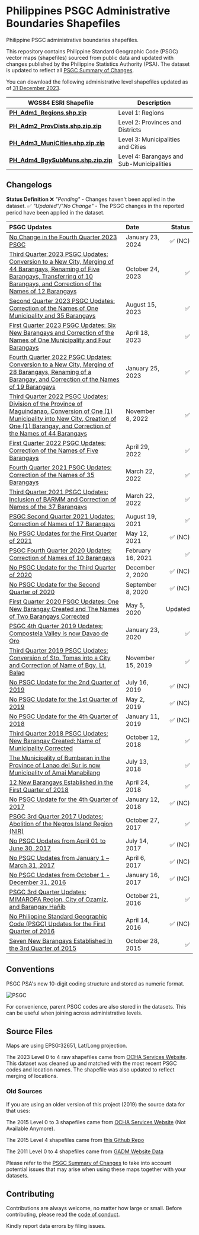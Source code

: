 # Philippines PSGC Administrative Boundaries Shapefiles

Philippine PSGC administrative boundaries shapefiles.

This repository contains Philippine Standard Geographic Code (PSGC) vector maps (shapefiles) sourced from
public data and updated with changes published by the Philippine Statistics Authority (PSA). The dataset is updated to reflect all [PSGC Summary of Changes](https://psa.gov.ph/classification/psgc).


You can download the following administrative level shapefiles updated as of [31 December 2023](https://psa.gov.ph/system/files/scd/PSGC-4Q-2023-National-and-Provincial-Summary.xlsx).

| WGS84 ESRI Shapefile | Description |
| --- | --- |
| **[PH_Adm1_Regions.shp.zip](dist/PH_Adm1_Regions.shp.zip)** | Level 1: Regions |
| **[PH_Adm2_ProvDists.shp.zip.zip](dist/PH_Adm2_ProvDists.shp.zip)** | Level 2: Provinces and Districts |
| **[PH_Adm3_MuniCities.shp.zip.zip](dist/PH_Adm3_MuniCities.shp.zip)** | Level 3: Municipalities and Cities |
| **[PH_Adm4_BgySubMuns.shp.zip.zip](dist/PH_Adm4_BgySubMuns.shp.zip)** | Level 4: Barangays and Sub-Municipalities |

## Changelogs

**Status Definition**
❌ *"Pending"* - Changes haven't been applied in the dataset.
✅ *"Updated"/"No Change"* - The PSGC changes in the reported period have been applied in the dataset.

| PSGC Updates      | Date | Status |
| :---------------- | :------ | ----: |
| [No Change in the Fourth Quarter 2023 PSGC](https://psa.gov.ph/classification/psgc/node/1684061953) | January 23, 2024 | ✅ (NC) |
| [Third Quarter 2023 PSGC Updates: Conversion to a New City, Merging of 44 Barangays, Renaming of Five Barangays, Transferring of 10 Barangays, and Correction of the Names of 12 Barangays](https://psa.gov.ph/classification/psgc/node/1684061390) | October 24, 2023 | ✅ |
| [Second Quarter 2023 PSGC Updates: Correction of the Names of One Municipality and 35 Barangays](https://psa.gov.ph/classification/psgc/node/1684060569) | August 15, 2023 | ✅ |
| [First Quarter 2023 PSGC Updates: Six New Barangays and Correction of the Names of One Municipality and Four Barangays](https://psa.gov.ph/classification/psgc/node/176698) | April 18, 2023 | ✅ |
| [Fourth Quarter 2022 PSGC Updates: Conversion to a New City, Merging of 28 Barangays, Renaming of a Barangay, and Correction of the Names of 19 Barangays](https://psa.gov.ph/classification/psgc/node/168704) | January 25, 2023 | ✅ |
| [Third Quarter 2022 PSGC Updates: Division of the Province of Maguindanao, Conversion of One (1) Municipality into New City, Creation of One (1) Barangay, and Correction of the Names of 44 Barangays](https://psa.gov.ph/classification/psgc/node/168321) | November 8, 2022 | ✅  |
| [First Quarter 2022 PSGC Updates: Correction of the Names of Five Barangays](https://psa.gov.ph/classification/psgc/node/167762) | April 29, 2022 | ✅ |
| [Fourth Quarter 2021 PSGC Updates: Correction of the Names of 35 Barangays](https://psa.gov.ph/classification/psgc/node/166424) | March 22, 2022 | ✅ |
| [Third Quarter 2021 PSGC Updates: Inclusion of BARMM and Correction of Names of the 37 Barangays](https://psa.gov.ph/classification/psgc/node/166423) | March 22, 2022 | ✅  |
| [PSGC Second Quarter 2021 Updates: Correction of Names of 17 Barangays](https://psa.gov.ph/classification/psgc/node/164996) | August 19, 2021 | ✅ |
| [No PSGC Updates for the First Quarter of 2021](https://psa.gov.ph/classification/psgc/node/164487) | May 12, 2021 | ✅ (NC) |
| [PSGC Fourth Quarter 2020 Updates: Correction of Names of 10 Barangays](https://psa.gov.ph/classification/psgc/node/163961) | February 16, 2021 | ✅ |
| [No PSGC Update for the Third Quarter of 2020](https://psa.gov.ph/classification/psgc/node/163593) | December 2, 2020 | ✅ (NC) |
| [No PSGC Update for the Second Quarter of 2020](https://psa.gov.ph/classification/psgc/node/163076) | September 8, 2020 | ✅ (NC) |
| [First Quarter 2020 PSGC Updates: One New Barangay Created and The Names of Two Barangays Corrected](https://psa.gov.ph/classification/psgc/node/161871) | May 5, 2020 | Updated |
| [PSGC 4th Quarter 2019 Updates: Compostela Valley is now Davao de Oro](https://psa.gov.ph/classification/psgc/node/145095)| January 23, 2020 | ✅ |
| [Third Quarter 2019 PSGC Updates: Conversion of Sto. Tomas into a City and Correction of Name of Bgy. Lt. Balag](https://psa.gov.ph/classification/psgc/node/144645) | November 15, 2019 | ✅ |
| [No PSGC Update for the 2nd Quarter of 2019](https://psa.gov.ph/classification/psgc/node/138937) | July 16, 2019 | ✅ (NC) |
| [No PSGC Update for the 1st Quarter of 2019](https://psa.gov.ph/classification/psgc/node/138550) | May 2, 2019 | ✅ (NC) |
| [No PSGC Update for the 4th Quarter of 2018](https://psa.gov.ph/classification/psgc/node/137060) | January 11, 2019 | ✅ (NC) |
| [Third Quarter 2018 PSGC Updates: New Barangay Created; Name of Municipality Corrected](https://psa.gov.ph/classification/psgc/node/136072) | October 12, 2018 | ✅ |
| [The Municipality of Bumbaran in the Province of Lanao del Sur is now Municipality of Amai Manabilang](https://psa.gov.ph/classification/psgc/node/134410) | July 13, 2018 | ✅ |
| [12 New Barangays Established in the First Quarter of 2018](https://psa.gov.ph/classification/psgc/node/131336) | April 24, 2018 | ✅ |
| [No PSGC Update for the 4th Quarter of 2017](https://psa.gov.ph/classification/psgc/node/129320) | January 12, 2018 | ✅ (NC) |
| [PSGC 3rd Quarter 2017 Updates: Abolition of the Negros Island Region (NIR)](https://psa.gov.ph/classification/psgc/node/127925) | October 27, 2017 | ✅ |
| [No PSGC Updates from April 01 to June 30, 2017](https://psa.gov.ph/classification/psgc/node/126423) | July 14, 2017 | ✅ (NC)|
| [No PSGC Updates from January 1 – March 31, 2017](https://psa.gov.ph/classification/psgc/node/116178) | April 6, 2017 | ✅ (NC) |
| [No PSGC Updates from October 1 - December 31, 2016](https://psa.gov.ph/classification/psgc/node/70242) | January 16, 2017 | ✅ (NC) |
| [PSGC 3rd Quarter Updates: MIMAROPA Region, City of Ozamiz, and Barangay Hañib](https://psa.gov.ph/classification/psgc/node/63723) | October 21, 2016 | ✅ |
| [No Philippine Standard Geographic Code (PSGC) Updates for the First Quarter of 2016](https://psa.gov.ph/classification/psgc/node/55142) | April 14, 2016 | ✅ (NC) |
| [Seven New Barangays Established In the 3rd Quarter of 2015](https://psa.gov.ph/classification/psgc/node/51291) |   October 28, 2015   | ✅ |

## Conventions

PSGC PSA's new 10-digit coding structure and stored as numeric format.

![PSGC](docs/psgc.pngimage.png)

For convenience, parent PSGC codes are also stored in the datasets. This can be useful when joining across administrative levels.

## Source Files

Maps are using EPSG:32651, Lat/Long projection.

The 2023 Level 0 to 4 raw shapefiles came from [OCHA Services Website](https://data.humdata.org/dataset/cod-ab-phl). This dataset was cleaned up and matched with the most recent PSGC codes and location names. The shapefile was also updated to reflect merging of locations.

### Old Sources
If you are using an older version of this project (2019) the source data for that uses:

The 2015 Level 0 to 3 shapefiles came from [OCHA Services Website](https://data.humdata.org/dataset/philippines-administrative-levels-0-to-3) (Not Available Anymore).

The 2015 Level 4 shapefiles came from [this Github Repo](https://github.com/justinelliotmeyers/official_philippines_shapefile_data_2016)

The 2011 Level 0 to 4 shapefiles came from [GADM Website Data](https://gadm.org)

Please refer to the [PSGC Summary of Changes](https://psa.gov.ph/classification/psgc)
to take into account potential issues that may arise when using these maps together with your datasets.

## Contributing

Contributions are always welcome, no matter how large or small. Before contributing,
please read the [code of conduct](./.github/CODE_OF_CONDUCT.md).

Kindly report data errors by filing issues.
